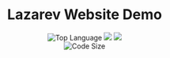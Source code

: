 <h1 align="center">Lazarev Website Demo</h1>

<p align="center">
  <img src="https://img.shields.io/github/languages/top/Niloy-Avro/Lazarev-Demo?style=for-the-badge" alt="Top Language"/>
  <img src="https://img.shields.io/github/last-commit/Niloy-Avro/Lazarev-Demo?style=for-the-badge" />
  <img src="https://img.shields.io/github/repo-size/Niloy-Avro/Lazarev-Demo?color=orange&style=for-the-badge"/>
  <br><img src="https://img.shields.io/github/languages/code-size/Niloy-Avro/Lazarev-Demo?color=purple&style=for-the-badge" alt="Code Size">
</p>
